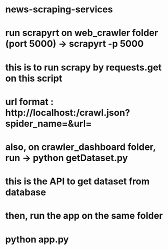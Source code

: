 # news-scraping-services
# run scrapyrt on web_crawler folder (port 5000)  ->  scrapyrt -p 5000
# this is to run scrapy by requests.get on this script
# url format : http://localhost:<port>/crawl.json?spider_name=<spider name>&url=<url>
# also, on crawler_dashboard folder, run  ->  python getDataset.py
# this is the API to get dataset from database
# then, run the app on the same folder
# python app.py
